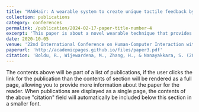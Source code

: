 ```yaml
---
title: "MAGHair: A wearable system to create unique tactile feedback by stimulating only the body hair"
collection: publications
category: conferences
permalink: /publication/2024-02-17-paper-title-number-4
excerpt: 'This paper is about a novel wearable technique that provides subtle haptic sensation by stimulating the body hair without touching the skin.'
date: 2020-10-05
venue: '22nd International Conference on Human-Computer Interaction with Mobile Devices and Services'
paperurl: 'http://academicpages.github.io/files/paper3.pdf'
citation: 'Boldu, R., Wijewardena, M., Zhang, H., & Nanayakkara, S. (2020, October). MAGHair: A wearable system to create unique tactile feedback by stimulating only the body hair. In 22nd International Conference on Human-Computer Interaction with Mobile Devices and Services (pp. 1-10).'
---
```


The contents above will be part of a list of publications, if the user clicks the link for the publication than the contents of section will be rendered as a full page, allowing you to provide more information about the paper for the reader. When publications are displayed as a single page, the contents of the above "citation" field will automatically be included below this section in a smaller font.
